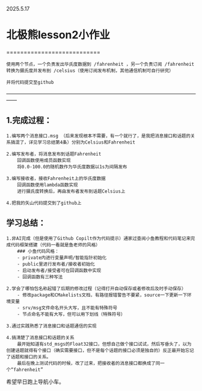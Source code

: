 2025.5.17
# **北极熊lesson2小作业**

===========================

    使用两个节点，一个负责发出华氏度数据到 /fahrenheit ，另一个负责订阅 /fahrenheit 转换为摄氏度并发布到 /celsius（使用订阅发布机制，其他通信机制可自行研究）
 
    并将代码提交至github

——————————————————————————————————————

## 1.完成过程：
    1.编写两个消息接口.msg （后来发现根本不需要，有一个就行了，是我把消息接口和话题的关系搞混了，详见学习总结第4条）分别为Celsius和Fahrenheit  
    
    2.编写发布者，将消息发布到话题Fahrenheit
        回调函数使用成员函数实现
        将0.0-100.0的随机数作为华氏度数据以1s为间隔发布  

    3.编写接收者，接收Fahrenheit上的华氏度数据
        回调函数使用lambda函数实现
        进行摄氏度转换后，再由发布者发布到话题Celsius上  

    4.把我的矢山代码提交到了github上

## 学习总结：
    1.非AI完成（但是使用了Github Copilt作为代码提示）通家过查阅小鱼教程和代码笔记来完成代码框架搭建（代码一看就是鱼老师的风格）
        ### 小鱼代码风格：
        - private内进行变量声明/智能指针初始化
        - public里进行发布者/接收者初始化
        - 启动发布者/接受者可在回调函数中实现
        - 回调函数有三种写法  

    2.学会了哪怕包名称起错了后期的修改过程（记得打开自动保存或者修改后及时手动保存）
        - 修改package和CMakelists文档，有路径报错警告不要紧，source一下更新一下环境变量
        - srv/msg文件命名开头大写，且不能有特殊符号
        - 节点命名不能有大写，但可以用下划线（特殊符号）  
  
    3.通过实践熟悉了消息接口和话题通信的实现  

    4.搞清楚了消息接口和话题的关系
        最开始知道有std_msgs的Float32接口，但想自己做个接口试试，然后写昏头了，以为创建话题就得有个接口（确实需要接口，但不是每个话题的接口必须是独自的）反正最开始忘记了话题和接口的关系。
        最后在晚上测试代码的时候，改了过来，把接收者的消息接口都换成了同一个“fahrenheit”
    

希望早日跑上导航小车。
